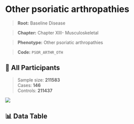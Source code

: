 # Other psoriatic arthropathies

> **Root:** Baseline Disease  

> **Chapter:** Chapter XIII- Musculoskeletal  

> **Phenotype:** Other psoriatic arthropathies  

> **Code:** `PSOR_ARTHR_OTH`

## 🧪 All Participants  
> Sample size: **211583**  
> Cases: **146**  
> Controls: **211437**
<img src="/Sensitive/Figures/ALL/Baseline/PSOR_ARTHR_OTH.png"/>

## 📊 Data Table
<CsvTableMRF src="/Sensitive/Data/ALL/Baseline/LG_PSOR_ARTHR_OTH.csv"/>

